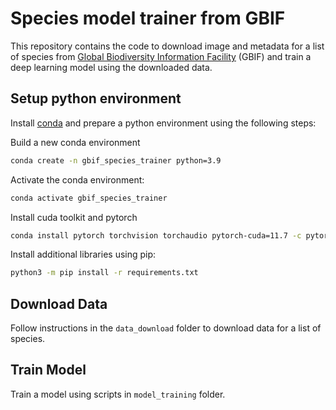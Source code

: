 # Species model trainer from GBIF 

This repository contains the code to download image and metadata for a list of species from [Global Biodiversity Information Facility](https://www.gbif.org/) (GBIF) and train a deep learning model using the downloaded data.

## Setup python environment
Install [conda](https://docs.conda.io/projects/conda/en/latest/user-guide/install/index.html) and prepare a python environment using the following steps:

Build a new conda environment
```bash
conda create -n gbif_species_trainer python=3.9
```

Activate the conda environment:
```bash
conda activate gbif_species_trainer
```

Install cuda toolkit and pytorch
```bash
conda install pytorch torchvision torchaudio pytorch-cuda=11.7 -c pytorch -c nvidia
```

Install additional libraries using pip:

```bash
python3 -m pip install -r requirements.txt
```

## Download Data
Follow instructions in the `data_download` folder to download data for a list of species.

## Train Model
Train a model using scripts in `model_training` folder.
